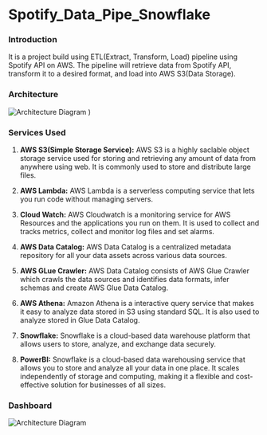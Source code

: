 # Spotify_Data_Pipe_Snowflake

### Introduction
It is a project build using ETL(Extract, Transform, Load) pipeline using Spotify API on AWS. The pipeline will retrieve data from Spotify API, transform it to a desired format, and load into AWS S3(Data Storage).

### Architecture
![Architecture Diagram](https://github.com/user-attachments/assets/4a6017ba-6d0d-4fa1-b25b-7aee0b99e600)
)

### Services Used
1. **AWS S3(Simple Storage Service):** AWS S3 is a highly saclable object storage service used for storing and retrieving any amount of data from anywhere using web. It is commonly used to store and distribute large files.
   
2. **AWS Lambda:** AWS Lambda is a serverless computing service that lets you run code without managing servers.
   
3. **Cloud Watch:** AWS Cloudwatch is a monitoring service for AWS Resources and the applications you run on them. It is used to collect and tracks metrics, collect and monitor log files and set alarms.

4. **AWS Data Catalog:** AWS Data Catalog is a centralized metadata repository for all your data assets across various data sources. 

5. **AWS GLue Crawler:**  AWS Data Catalog consists of AWS Glue Crawler which crawls the data sources and identifies data formats, infer schemas and create AWS Glue Data Catalog.

6. **AWS Athena:**  Amazon Athena is a interactive query service that makes it easy to analyze data stored in S3 using standard SQL. It is also used to analyze stored in Glue Data Catalog.

7.  **Snowflake:** Snowflake is a cloud-based data warehouse platform that allows users to store, analyze, and exchange data securely.

8. **PowerBI:** Snowflake is a cloud-based data warehousing service that allows you to store and analyze all your data in one place. It scales independently of storage and computing, making it a flexible and cost-effective solution for businesses of all sizes.



### Dashboard
![Architecture Diagram](https://github.com/user-attachments/assets/e8b4d9e6-2fb9-4cd5-8212-2e38802198d7)
